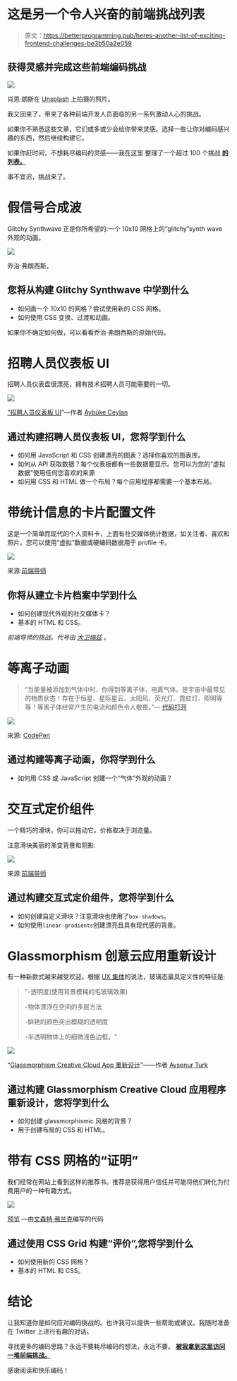 # 这是另一个令人兴奋的前端挑战列表

> 原文：<https://betterprogramming.pub/heres-another-list-of-exciting-frontend-challenges-be3b50a2e059>

## 获得灵感并完成这些前端编码挑战

![](img/8ac5a50e7cd1c36143fda2cc3b2663ed.png)

肖恩·朗斯在 [Unsplash](https://unsplash.com?utm_source=medium&utm_medium=referral) 上拍摄的照片。

我又回来了，带来了各种前端开发人员面临的另一系列激动人心的挑战。

如果你不熟悉这些文章，它们或多或少会给你带来灵感。选择一些让你对编码感兴趣的东西，然后继续构建它。

如果你赶时间，不想耗尽编码的灵感——我在这里 整理了一个超过 100 个挑战 [**的列表。**](https://gumroad.com/l/IuqKc)

事不宜迟，挑战来了。

# **假信号合成波**

Glitchy Synthwave 正是你所希望的:一个 10x10 网格上的“glitchy”synth wave 外观的动画。

![](img/f66b8971152e57abac93085794aa4ed8.png)

乔治·弗朗西斯。

## 您将从构建 Glitchy Synthwave 中学到什么

*   如何画一个 10x10 的网格？尝试使用新的 CSS 网格。
*   如何使用 CSS 变换、过渡和动画。

如果你不确定如何做，可以看看乔治·弗朗西斯的原始代码。

# 招聘人员仪表板 UI

招聘人员仪表盘很漂亮，拥有技术招聘人员可能需要的一切。

![](img/ba85fb15d23d4d11be6b0e24235a1331.png)

[“招聘人员仪表板 UI](https://codepen.io/aybukeceylan/pen/poEqdWZ)”—作者 [Aybüke Ceylan](https://codepen.io/aybukeceylan)

## 通过构建招聘人员仪表板 UI，您将学到什么

*   如何用 JavaScript 和 CSS 创建漂亮的图表？选择你喜欢的图表库。
*   如何从 API 获取数据？每个仪表板都有一些数据要显示。您可以为您的“虚拟数据”使用任何您喜欢的来源
*   如何用 CSS 和 HTML 做一个布局？每个应用程序都需要一个基本布局。

# 带统计信息的卡片配置文件

这是一个简单而现代的个人资料卡，上面有社交媒体统计数据，如关注者、喜欢和照片。您可以使用“虚拟”数据或硬编码数据用于 profile 卡。

![](img/9d0ab0544468d6042a10102323c12a73.png)

来源:[前端导师](https://profile-card-component-main-liart-omega.vercel.app/)

## 你将从建立卡片档案中学到什么

*   如何创建现代外观的社交媒体卡？
*   基本的 HTML 和 CSS。

*前端导师的挑战。代号由* [*大卫瑞兹*](https://www.youtube.com/CodingTube) *。*

# 等离子动画

> “当能量被添加到气体中时，你得到等离子体，电离气体。是宇宙中最常见的物质状态！存在于恒星、星际星云、太阳风、荧光灯、霓虹灯、照明等等！等离子体经常产生的电流和颜色令人敬畏。”— [代码打开](https://codepen.io/challenges/2021/january/4)

![](img/1f3c84688421f297adfccb6d56271036.png)

来源: [CodePen](https://codepen.io/challenges/2021/january/)

## 通过构建等离子动画，你将学到什么

*   如何用 CSS 或 JavaScript 创建一个“气体”外观的动画？

# 交互式定价组件

一个精巧的滑块，你可以拖动它。价格取决于浏览量。

注意滑块美丽的渐变背景和阴影:

![](img/816c77794fb9c6507ac7cf572276d798.png)

来源:[前端导师](https://www.frontendmentor.io/challenges/interactive-pricing-component-t0m8PIyY8)

## 通过构建交互式定价组件，您将学到什么

*   如何创建自定义滑块？注意滑块也使用了`box-shadows`。
*   如何使用`linear-gradients`创建漂亮且具有现代感的背景。

# Glassmorphism 创意云应用重新设计

有一种新款式越来越受欢迎。根据 [UX 集体](https://uxdesign.cc/glassmorphism-in-user-interfaces-1f39bb1308c9)的说法，玻璃态最具定义性的特征是:

> "-透明度(使用背景模糊的毛玻璃效果)
> 
> -物体漂浮在空间的多层方法
> 
> -鲜艳的颜色突出模糊的透明度
> 
> -半透明物体上的细微浅色边框。"

![](img/c5cc4b2d979cc6d913d2c8e4700e641f.png)

“[Glassmorphism Creative Cloud App 重新设计](https://codepen.io/TurkAysenur/pen/ZEpxeYm)”——作者 [Aysenur Turk](https://codepen.io/TurkAysenur)

## 通过构建 Glassmorphism Creative Cloud 应用程序重新设计，您将学到什么

*   如何创建 glassmorphismic 风格的背景？
*   用于创建布局的 CSS 和 HTML。

# 带有 CSS 网格的“证明”

我们经常在网站上看到这样的推荐书。推荐是获得用户信任并可能将他们转化为付费用户的一种有趣方式。

![](img/d0b00a6ab896a5c397385f2e97facae9.png)

[预览](https://determined-pare-f0b511.netlify.app/) —由[文森特·弗兰克](https://www.frontendmentor.io/profile/JakubKepak)编写的代码

## 通过使用 CSS Grid 构建“评价”,您将学到什么

*   如何使用新的 CSS 网格？
*   基本的 HTML 和 CSS。

# 结论

让我知道你是如何应对编码挑战的。也许我可以提供一些帮助或建议。我随时准备在 Twitter 上进行有趣的对话。

寻找更多的编码思路？永远不要耗尽编码的想法，永远不要。 [**被我拿到这里访问一堆前端挑战。**](https://gumroad.com/l/IuqKc)

感谢阅读和快乐编码！